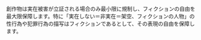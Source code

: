 創作物は実在被害が立証される場合のみ最小限に規制し、フィクションの自由を最大限保障します。特に「実在しない＝非実在＝架空、フィクションの人物」の性行為や犯罪行為の描写はフィクションであるとして、その表現の自由を保障します。